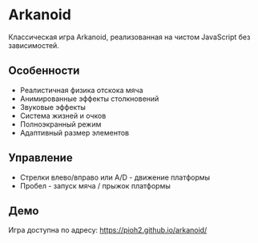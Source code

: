 # Arkanoid

Классическая игра Arkanoid, реализованная на чистом JavaScript без зависимостей.

## Особенности
- Реалистичная физика отскока мяча
- Анимированные эффекты столкновений
- Звуковые эффекты
- Система жизней и очков
- Полноэкранный режим
- Адаптивный размер элементов

## Управление
- Стрелки влево/вправо или A/D - движение платформы
- Пробел - запуск мяча / прыжок платформы

## Демо
Игра доступна по адресу: https://pioh2.github.io/arkanoid/ 